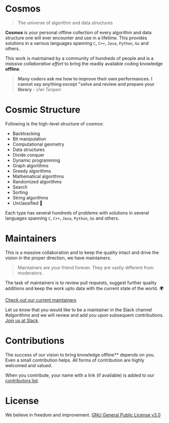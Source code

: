 ﻿# Cosmos
> The universe of algorithm and data structures

**Cosmos** is your personal offline collection of every algorithm and data structure one will ever encounter and use in a lifetime. This provides solutions in a various languages spanning `C`, `C++`, `Java`, `Python`, `Go` and others. 

This work is maintained by a community of hundreds of people and is a _massive collaborative effort_ to bring the readily available coding knowledge **offline**. 

> **Many coders ask me how to improve their own performances. I cannot say anything except "solve and review and prepare your library** - _Uwi Tenpen_

# Cosmic Structure

Following is the high-level structure of cosmos:
* Backtracking	
* Bit manipulation
* Computational geometry
* Data structures
* Divide conquer
* Dynamic programming
* Graph algorithms
* Greedy algorithms
* Mathematical algorithms	
* Randomized algorithms	
* Search 
* Sorting	
* String algorithms
* Unclassified 👻 

Each type has several hundreds of problems with solutions in several languages spanning `C`, `C++`, `Java`, `Python`, `Go` and others.

# Maintainers

This is a massive collaboration and to keep the quality intact and drive the vision in the proper direction, we have maintainers.

> Maintainers are your friend forever. They are vastly different from moderators. 

The task of maintainers is to review pull requests, suggest further quality additions and keep the work upto data with the current state of the world. 🌍 

[Check out our current maintainers]()

Let us know that you would like to be a maintainer in the Slack channel *#algorithms* and we will review and add you upon subsequent contributions. [Join us at Slack](http://slack.opengenus.org/).

# Contributions

The success of our vision to bring knowledge offline** depends on you. Even a small contribution helps. All forms of contribution are highly welcomed and valued. 

When you contribute, your name with a link (if available) is added to our [contributors list](https://github.com/OpenGenus/cosmos/wiki/contributors).

# License

We believe in freedom and improvement. [GNU General Public License v3.0](https://github.com/AdiChat/cosmos/blob/master/LICENSE)

